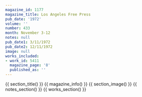 ```yaml
---
magazine_id: 1177
magazine_title: Los Angeles Free Press
pub_date: '1972'
volume: ''
number: 433
month: November 3-12
notes: null
pub_date1: 3/11/1972
pub_date2: 12/11/1972
image: null
works_included:
- work_id: 5411
  magazine_page: '8'
  published_as: ''
---
```


{{ section_title() }}
{{ magazine_info() }}
{{ section_image() }}
{{ notes_section() }}
{{ works_section() }}
